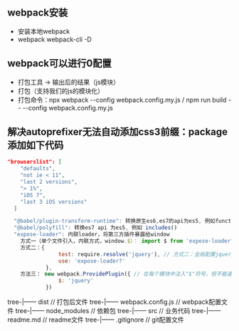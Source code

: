 ## webpack安装
- 安装本地webpack
- webpack webpack-cli -D

## webpack可以进行0配置
- 打包工具 -> 输出后的结果（js模块）
- 打包（支持我们的js的模块化）
- 打包命令：npx webpack --config webpack.config.my.js / npm run build -- --config webpack.config.my.js

## 解决autoprefixer无法自动添加css3前缀：package添加如下代码
```json
"browserslist": [
    "defaults",
    "not ie < 11",
    "last 2 versions",
    "> 1%",
    "iOS 7",
    "last 3 iOS versions"
  ]
```

```javascript
  "@babel/plugin-transform-runtime": 转换原生es6,es7的api为es5, 例如function* gen()迭代器函数
  "@babel/polyfill": 转换es7 api 为es5, 例如 includes()
  "expose-loader": 内联loader，将第三方插件暴露给window
    方式一（单个文件引入，内联方式，window.$）： import $ from 'expose-loader?$!jquery'
    方式二：{
                test: require.resolve('jquery'), // 方式二：全局配置jquery，通过window.$获取
                use: 'expose-loader?'
            },
    方法三： new webpack.ProvidePlugin({ // 在每个模块中注入"$"符号，但不能通过window.$获取
                $: 'jquery'
            })
```

tree-|—— dist                        // 打包后文件
tree-|—— webpack.config.js           // webpack配置文件
tree-|—— node_modules                // 依赖包
tree-|—— src                         // 业务代码
tree-|—— readme.md                   // readme文件
tree-|—— .gitignore                  // git配置文件
